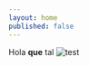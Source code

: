 ```yaml
---
layout: home
published: false
---
```

Hola **que** tal ![test]({{site.baseurl}}/src/_content/dkv-basic.jpg)

